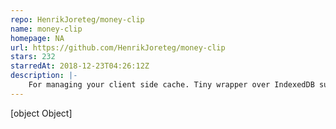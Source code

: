 ```yaml
---
repo: HenrikJoreteg/money-clip
name: money-clip
homepage: NA
url: https://github.com/HenrikJoreteg/money-clip
stars: 232
starredAt: 2018-12-23T04:26:12Z
description: |-
    For managing your client side cache. Tiny wrapper over IndexedDB supporting versioning and max age.
---
```


[object Object]
